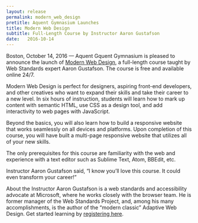 ```yaml
---
layout: release
permalink: modern_web_design
pretitle: Aquent Gymnasium Launches
title: Modern Web Design
subtitle: Full-Length Course by Instructor Aaron Gustafson
date:   2016-10-14
---
```


Boston, October 14, 2016 — Aquent Gquent Gymnasium is pleased to announce the launch of [Modern Web Design](http://bit.ly/GYM_MWD), a full-length course taught by Web Standards expert Aaron Gustafson. The course is free and available online 24/7.

Modern Web Design is perfect for designers, aspiring front-end developers, and other creatives who want to expand their skills and take their career to a new level. In six hours of instruction, students will learn how to mark up content with semantic HTML, use CSS as a design tool, and add interactivity to web pages with JavaScript.

Beyond the basics, you will also learn how to build a responsive website that works seamlessly on all devices and platforms. Upon completion of this course, you will have built a multi-page responsive website that utilizes all of your new skills.

The only prerequisites for this course are familiarity with the web and experience with a text editor such as Sublime Text, Atom, BBEdit, etc.

Instructor Aaron Gustafson said, “I know you’ll love this course. It could even transform your career!”

About the Instructor Aaron Gustafson is a web standards and accessibility advocate at Microsoft, where he works closely with the browser team. He is former manager of the Web Standards Project, and, among his many accomplishments, is the author of the “modern classic” Adaptive Web Design. Get started learning by [registering here](http://bit.ly/GYM_MWD).
